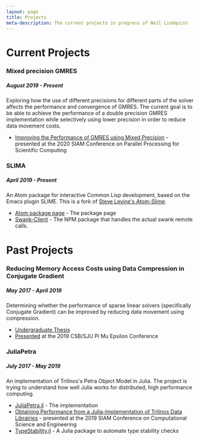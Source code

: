 ```yaml
---
layout: page
title: Projects
meta-description: The current projects in progress of Neil Lindquist
---
```


# Current Projects

### Mixed precision GMRES
##### August 2019 - Present
Exploring how the use of different precisions for different parts of the solver affects the performance and convergence of GMRES.
The current goal is to be able to achieve the performance of a double precision GMRES implementation while selectively using lower precision in order to reduce data movement costs.

* [Improving the Performance of GMRES using Mixed Precision](/files/2020-02-13-SIAM_PP20-slides.pdf) - presented at the 2020 SIAM Conference on Parallel Processing for Scientific Computing

### SLIMA
##### April 2019 - Present
An Atom package for interactive Common Lisp development, based on the Emacs plugin SLIME.
This is a fork of [Steve Levine's Atom-Slime](https://github.com/sjlevine/atom-slime).

* [Atom package page](https://atom.io/packages/slima) - The package page
* [Swank-Client](https://www.npmjs.com/package/swank-client) - The NPM package that handles the actual swank remote calls.

# Past Projects

### Reducing Memory Access Costs using Data Compression in Conjugate Gradient
##### May 2017 - April 2019
Determining whether the performance of sparse linear solvers (specifically Conjugate Gradient) can be improved by reducing data movement using compression.
* [Undergraduate Thesis](https://github.com/neil-lindquist/Undergrad-Thesis/blob/master/thesis.pdf)
* [Presented](/files/2019-04-12-PMEslides.pdf) at the 2019 CSB/SJU Pi Mu Epsilon Conference

### JuliaPetra
##### July 2017 - May 2019
An implementation of Trilinos's Petra Object Model in Julia.
The project is trying to understand how well Julia works for distributed, high performance computing.

* [JuliaPetra.jl](https://github.com/collegeville/JuliaPetra.jl) - The implementation
* [Obtaining Performance from a Julia-Implementation of Trilinos Data Librairies](https://www.pathlms.com/siam/courses/10878/sections/14368/video_presentations/127457) - presented at the 2019 SIAM Conference on Computational Science and Engineering
* [TypeStability.jl](https://github.com/collegeville/typestability.jl) - A Julia package to automate type stability checks
